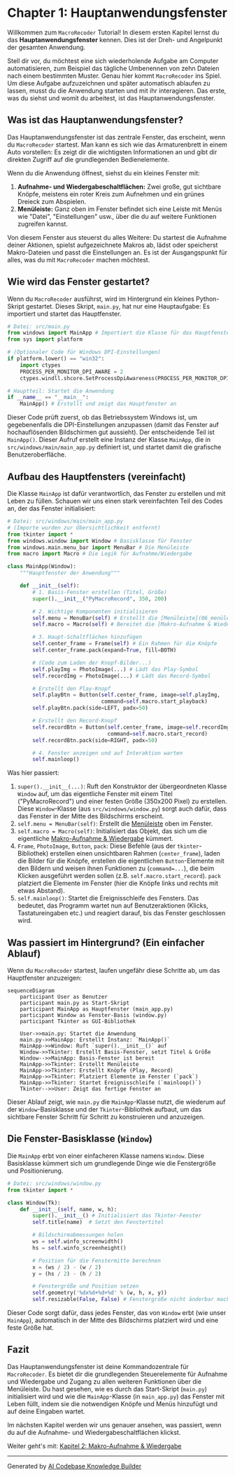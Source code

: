 # Chapter 1: Hauptanwendungsfenster

Willkommen zum `MacroRecoder` Tutorial! In diesem ersten Kapitel lernst du das **Hauptanwendungsfenster** kennen. Dies ist der Dreh- und Angelpunkt der gesamten Anwendung.

Stell dir vor, du möchtest eine sich wiederholende Aufgabe am Computer automatisieren, zum Beispiel das tägliche Umbenennen von zehn Dateien nach einem bestimmten Muster. Genau hier kommt `MacroRecoder` ins Spiel. Um diese Aufgabe aufzuzeichnen und später automatisch ablaufen zu lassen, musst du die Anwendung starten und mit ihr interagieren. Das erste, was du siehst und womit du arbeitest, ist das Hauptanwendungsfenster.

## Was ist das Hauptanwendungsfenster?

Das Hauptanwendungsfenster ist das zentrale Fenster, das erscheint, wenn du `MacroRecoder` startest. Man kann es sich wie das Armaturenbrett in einem Auto vorstellen: Es zeigt dir die wichtigsten Informationen an und gibt dir direkten Zugriff auf die grundlegenden Bedienelemente.

Wenn du die Anwendung öffnest, siehst du ein kleines Fenster mit:

1.  **Aufnahme- und Wiedergabeschaltflächen:** Zwei große, gut sichtbare Knöpfe, meistens ein roter Kreis zum Aufnehmen und ein grünes Dreieck zum Abspielen.
2.  **Menüleiste:** Ganz oben im Fenster befindet sich eine Leiste mit Menüs wie "Datei", "Einstellungen" usw., über die du auf weitere Funktionen zugreifen kannst.

Von diesem Fenster aus steuerst du alles Weitere: Du startest die Aufnahme deiner Aktionen, spielst aufgezeichnete Makros ab, lädst oder speicherst Makro-Dateien und passt die Einstellungen an. Es ist der Ausgangspunkt für alles, was du mit `MacroRecoder` machen möchtest.

## Wie wird das Fenster gestartet?

Wenn du `MacroRecoder` ausführst, wird im Hintergrund ein kleines Python-Skript gestartet. Dieses Skript, `main.py`, hat nur eine Hauptaufgabe: Es importiert und startet das Hauptfenster.

```python
# Datei: src/main.py
from windows import MainApp # Importiert die Klasse für das Hauptfenster
from sys import platform

# (Optionaler Code für Windows DPI-Einstellungen)
if platform.lower() == "win32":
    import ctypes
    PROCESS_PER_MONITOR_DPI_AWARE = 2
    ctypes.windll.shcore.SetProcessDpiAwareness(PROCESS_PER_MONITOR_DPI_AWARE)

# Hauptteil: Startet die Anwendung
if __name__ == "__main__":
    MainApp() # Erstellt und zeigt das Hauptfenster an
```

Dieser Code prüft zuerst, ob das Betriebssystem Windows ist, um gegebenenfalls die DPI-Einstellungen anzupassen (damit das Fenster auf hochauflösenden Bildschirmen gut aussieht). Der entscheidende Teil ist `MainApp()`. Dieser Aufruf erstellt eine Instanz der Klasse `MainApp`, die in `src/windows/main/main_app.py` definiert ist, und startet damit die grafische Benutzeroberfläche.

## Aufbau des Hauptfensters (vereinfacht)

Die Klasse `MainApp` ist dafür verantwortlich, das Fenster zu erstellen und mit Leben zu füllen. Schauen wir uns einen stark vereinfachten Teil des Codes an, der das Fenster initialisiert:

```python
# Datei: src/windows/main/main_app.py
# (Importe wurden zur Übersichtlichkeit entfernt)
from tkinter import *
from windows.window import Window # Basisklasse für Fenster
from windows.main.menu_bar import MenuBar # Die Menüleiste
from macro import Macro # Die Logik für Aufnahme/Wiedergabe

class MainApp(Window):
    """Hauptfenster der Anwendung"""

    def __init__(self):
        # 1. Basis-Fenster erstellen (Titel, Größe)
        super().__init__("PyMacroRecord", 350, 200)

        # 2. Wichtige Komponenten initialisieren
        self.menu = MenuBar(self) # Erstellt die [Menüleiste](06_menüleiste.md)
        self.macro = Macro(self) # Bereitet die [Makro-Aufnahme & Wiedergabe](02_makro_aufnahme___wiedergabe.md) vor

        # 3. Haupt-Schaltflächen hinzufügen
        self.center_frame = Frame(self) # Ein Rahmen für die Knöpfe
        self.center_frame.pack(expand=True, fill=BOTH)

        # (Code zum Laden der Knopf-Bilder...)
        self.playImg = PhotoImage(...) # Lädt das Play-Symbol
        self.recordImg = PhotoImage(...) # Lädt das Record-Symbol

        # Erstellt den Play-Knopf
        self.playBtn = Button(self.center_frame, image=self.playImg,
                              command=self.macro.start_playback)
        self.playBtn.pack(side=LEFT, padx=50)

        # Erstellt den Record-Knopf
        self.recordBtn = Button(self.center_frame, image=self.recordImg,
                                command=self.macro.start_record)
        self.recordBtn.pack(side=RIGHT, padx=50)

        # 4. Fenster anzeigen und auf Interaktion warten
        self.mainloop()
```

Was hier passiert:

1.  `super().__init__(...)`: Ruft den Konstruktor der übergeordneten Klasse `Window` auf, um das eigentliche Fenster mit einem Titel ("PyMacroRecord") und einer festen Größe (350x200 Pixel) zu erstellen. Diese `Window`-Klasse (aus `src/windows/window.py`) sorgt auch dafür, dass das Fenster in der Mitte des Bildschirms erscheint.
2.  `self.menu = MenuBar(self)`: Erstellt die [Menüleiste](06_menüleiste.md) oben im Fenster.
3.  `self.macro = Macro(self)`: Initialisiert das Objekt, das sich um die eigentliche [Makro-Aufnahme & Wiedergabe](02_makro_aufnahme___wiedergabe.md) kümmert.
4.  `Frame`, `PhotoImage`, `Button`, `pack`: Diese Befehle (aus der `tkinter`-Bibliothek) erstellen einen unsichtbaren Rahmen (`center_frame`), laden die Bilder für die Knöpfe, erstellen die eigentlichen `Button`-Elemente mit den Bildern und weisen ihnen Funktionen zu (`command=...`), die beim Klicken ausgeführt werden sollen (z.B. `self.macro.start_record`). `pack` platziert die Elemente im Fenster (hier die Knöpfe links und rechts mit etwas Abstand).
5.  `self.mainloop()`: Startet die Ereignisschleife des Fensters. Das bedeutet, das Programm wartet nun auf Benutzeraktionen (Klicks, Tastatureingaben etc.) und reagiert darauf, bis das Fenster geschlossen wird.

## Was passiert im Hintergrund? (Ein einfacher Ablauf)

Wenn du `MacroRecoder` startest, laufen ungefähr diese Schritte ab, um das Hauptfenster anzuzeigen:

```mermaid
sequenceDiagram
    participant User as Benutzer
    participant main.py as Start-Skript
    participant MainApp as Hauptfenster (main_app.py)
    participant Window as Fenster-Basis (window.py)
    participant Tkinter as GUI-Bibliothek

    User->>main.py: Startet die Anwendung
    main.py->>MainApp: Erstellt Instanz: `MainApp()`
    MainApp->>Window: Ruft `super().__init__()` auf
    Window->>Tkinter: Erstellt Basis-Fenster, setzt Titel & Größe
    Window-->>MainApp: Basis-Fenster ist bereit
    MainApp->>Tkinter: Erstellt Menüleiste
    MainApp->>Tkinter: Erstellt Knöpfe (Play, Record)
    MainApp->>Tkinter: Platziert Elemente im Fenster (`pack`)
    MainApp->>Tkinter: Startet Ereignisschleife (`mainloop()`)
    Tkinter-->>User: Zeigt das fertige Fenster an
```

Dieser Ablauf zeigt, wie `main.py` die `MainApp`-Klasse nutzt, die wiederum auf der `Window`-Basisklasse und der `Tkinter`-Bibliothek aufbaut, um das sichtbare Fenster Schritt für Schritt zu konstruieren und anzuzeigen.

## Die Fenster-Basisklasse (`Window`)

Die `MainApp` erbt von einer einfacheren Klasse namens `Window`. Diese Basisklasse kümmert sich um grundlegende Dinge wie die Fenstergröße und Positionierung.

```python
# Datei: src/windows/window.py
from tkinter import *

class Window(Tk):
    def __init__(self, name, w, h):
        super().__init__() # Initialisiert das Tkinter-Fenster
        self.title(name)  # Setzt den Fenstertitel

        # Bildschirmabmessungen holen
        ws = self.winfo_screenwidth()
        hs = self.winfo_screenheight()

        # Position für die Fenstermitte berechnen
        x = (ws / 2) - (w / 2)
        y = (hs / 2) - (h / 2)

        # Fenstergröße und Position setzen
        self.geometry('%dx%d+%d+%d' % (w, h, x, y))
        self.resizable(False, False) # Fenstergröße nicht änderbar machen
```

Dieser Code sorgt dafür, dass jedes Fenster, das von `Window` erbt (wie unser `MainApp`), automatisch in der Mitte des Bildschirms platziert wird und eine feste Größe hat.

## Fazit

Das Hauptanwendungsfenster ist deine Kommandozentrale für `MacroRecoder`. Es bietet dir die grundlegenden Steuerelemente für Aufnahme und Wiedergabe und Zugang zu allen weiteren Funktionen über die Menüleiste. Du hast gesehen, wie es durch das Start-Skript (`main.py`) initialisiert wird und wie die `MainApp`-Klasse (in `main_app.py`) das Fenster mit Leben füllt, indem sie die notwendigen Knöpfe und Menüs hinzufügt und auf deine Eingaben wartet.

Im nächsten Kapitel werden wir uns genauer ansehen, was passiert, wenn du auf die Aufnahme- und Wiedergabeschaltflächen klickst.

Weiter geht's mit: [Kapitel 2: Makro-Aufnahme & Wiedergabe](02_makro_aufnahme___wiedergabe.md)

---

Generated by [AI Codebase Knowledge Builder](https://github.com/The-Pocket/Tutorial-Codebase-Knowledge)